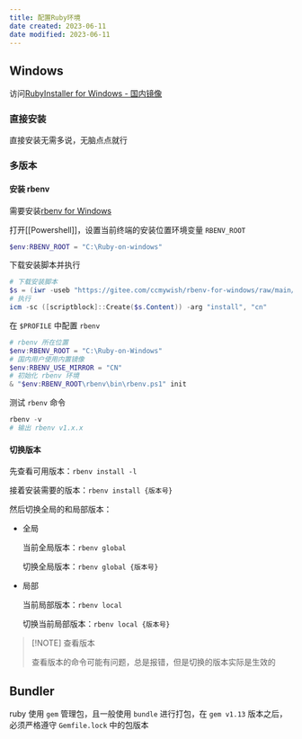 ```yaml
---
title: 配置Ruby环境
date created: 2023-06-11
date modified: 2023-06-11
---
```

## Windows

访问[RubyInstaller for Windows - 国内镜像](https://rubyinstaller.cn/)

### 直接安装

直接安装无需多说，无脑点点就行

### 多版本

#### 安装 rbenv

需要安装[rbenv for Windows](https://rubyinstaller.cn/rbenv-for-windows)

打开[[Powershell]]，设置当前终端的安装位置环境变量 `RBENV_ROOT`

```powershell
$env:RBENV_ROOT = "C:\Ruby-on-windows"
```

下载安装脚本并执行

```powershell
# 下载安装脚本
$s = (iwr -useb "https://gitee.com/ccmywish/rbenv-for-windows/raw/main/tools/install.ps1")
# 执行
icm -sc ([scriptblock]::Create($s.Content)) -arg "install", "cn"
```

在 `$PROFILE` 中配置 `rbenv`

```powershell
# rbenv 所在位置
$env:RBENV_ROOT = "C:\Ruby-on-Windows"
# 国内用户使用内置镜像
$env:RBENV_USE_MIRROR = "CN"
# 初始化 rbenv 环境
& "$env:RBENV_ROOT\rbenv\bin\rbenv.ps1" init
```

测试 `rbenv` 命令

```powershell
rbenv -v
# 输出 rbenv v1.x.x
```

#### 切换版本

先查看可用版本：`rbenv install -l`

接着安装需要的版本：`rbenv install {版本号}`

然后切换全局的和局部版本：

- 全局

	当前全局版本：`rbenv global`
	
	切换全局版本：`rbenv global {版本号}`
	
- 局部
	
	当前局部版本：`rbenv local`
	
	切换当前局部版本：`rbenv local {版本号}`

> [!NOTE] 查看版本
> 
> 查看版本的命令可能有问题，总是报错，但是切换的版本实际是生效的 

## Bundler

ruby 使用 `gem` 管理包，且一般使用 `bundle` 进行打包，在 `gem v1.13` 版本之后，必须严格遵守 `Gemfile.lock` 中的包版本